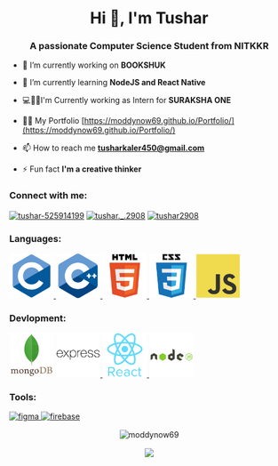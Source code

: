 <h1 align="center">Hi 👋, I'm Tushar</h1>
<h3 align="center">A passionate Computer Science Student from NITKKR</h3>

- 🔭 I’m currently working on **BOOKSHUK**

- 🌱 I’m currently learning **NodeJS and React Native**

- 💻👨‍💻I'm Currently working as Intern for **SURAKSHA ONE**

- 👨‍💻 My Portfolio [https://moddynow69.github.io/Portfolio/](https://moddynow69.github.io/Portfolio/)

- 📫 How to reach me **tusharkaler450@gmail.com**

- ⚡ Fun fact **I'm a creative thinker**

<h3 align="left">Connect with me:</h3>
<p align="left">
<a href="https://linkedin.com/in/tushar-525914199" target="blank"><img align="center" src="https://raw.githubusercontent.com/rahuldkjain/github-profile-readme-generator/master/src/images/icons/Social/linked-in-alt.svg" alt="tushar-525914199" height="30" width="40" /></a>
<a href="https://instagram.com/tushar._.2908" target="blank"><img align="center" src="https://raw.githubusercontent.com/rahuldkjain/github-profile-readme-generator/master/src/images/icons/Social/instagram.svg" alt="tushar._.2908" height="30" width="40" /></a>
<a href="https://www.codechef.com/users/tushar2908" target="blank"><img align="center" src="https://cdn.jsdelivr.net/npm/simple-icons@3.1.0/icons/codechef.svg" alt="tushar2908" height="30" width="40" /></a>
</p>

<h3 align="left">Languages:</h3>
<p align="left">
<a href="https://www.cprogramming.com/" target="_blank" rel="noreferrer"> 
<img src="https://raw.githubusercontent.com/devicons/devicon/master/icons/c/c-original.svg" alt="c" width="80" height="80"/> </a> 
<a href="https://www.w3schools.com/cpp/" target="_blank" rel="noreferrer"> 
<img src="https://raw.githubusercontent.com/devicons/devicon/master/icons/cplusplus/cplusplus-original.svg" alt="cplusplus" width="80" height="80"/> </a>
 <a href="https://www.w3.org/html/" target="_blank" rel="noreferrer"> 
<img src="https://raw.githubusercontent.com/devicons/devicon/master/icons/html5/html5-original-wordmark.svg" alt="html5" width="80" height="80"/> </a>

 <a href="https://www.w3schools.com/css/" target="_blank" rel="noreferrer"> 
<img src="https://raw.githubusercontent.com/devicons/devicon/master/icons/css3/css3-original-wordmark.svg" alt="css3" width="80" height="80"/> </a> 
 <a href="https://developer.mozilla.org/en-US/docs/Web/JavaScript" target="_blank" rel="noreferrer"> 
<img src="https://raw.githubusercontent.com/devicons/devicon/master/icons/javascript/javascript-original.svg" alt="javascript" width="80" height="80"/> </a> 
 <br>
 <h3>Devlopment:</h3>
 <a href="https://www.mongodb.com/" target="_blank" rel="noreferrer"> 
  <img src="https://raw.githubusercontent.com/devicons/devicon/master/icons/mongodb/mongodb-original-wordmark.svg" alt="mongodb" width="80" height="80"/></a>  
<a href="https://expressjs.com" target="_blank" rel="noreferrer"> 
<img src="https://raw.githubusercontent.com/devicons/devicon/master/icons/express/express-original-wordmark.svg" alt="express" width="80" height="80"/> </a> 
 <a href="https://reactjs.org/" target="_blank" rel="noreferrer"> 
<img src="https://raw.githubusercontent.com/devicons/devicon/master/icons/react/react-original-wordmark.svg" alt="react" width="80" height="80"/> </a>
<a href="https://nodejs.org" target="_blank" rel="noreferrer"> 
<img src="https://raw.githubusercontent.com/devicons/devicon/master/icons/nodejs/nodejs-original-wordmark.svg" alt="nodejs" width="80" height="80"/> </a> 
<h3>Tools:</h3>
<a href="https://www.figma.com/" target="_blank" rel="noreferrer"> 
<img src="https://www.vectorlogo.zone/logos/figma/figma-icon.svg" alt="figma" width="80" height="80"/> </a> 
<a href="https://firebase.google.com/" target="_blank" rel="noreferrer"> 
<img src="https://www.vectorlogo.zone/logos/firebase/firebase-icon.svg" alt="firebase" width="80" height="80"/> </a> 

<p align="center"><img align="center" src="https://github-readme-stats.vercel.app/api/top-langs?username=moddynow69&show_icons=true&locale=en&layout=strech" alt="moddynow69" /></p>

<p align="center"><img align="center" src="https://streak-stats.demolab.com?user=moddynow69&theme=dark alt="moddynow69" /></p>
